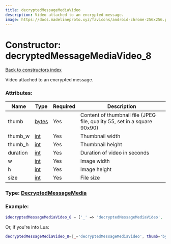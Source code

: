 ```yaml
---
title: decryptedMessageMediaVideo
description: Video attached to an encrypted message.
image: https://docs.madelineproto.xyz/favicons/android-chrome-256x256.png
---
```

# Constructor: decryptedMessageMediaVideo\_8  
[Back to constructors index](index.md)



Video attached to an encrypted message.

### Attributes:

| Name     |    Type       | Required | Description |
|----------|---------------|----------|-------------|
|thumb|[bytes](../types/bytes.md) | Yes|Content of thumbnail file (JPEG file, quality 55, set in a square 90x90)|
|thumb\_w|[int](../types/int.md) | Yes|Thumbnail width|
|thumb\_h|[int](../types/int.md) | Yes|Thumbnail height|
|duration|[int](../types/int.md) | Yes|Duration of video in seconds|
|w|[int](../types/int.md) | Yes|Image width|
|h|[int](../types/int.md) | Yes|Image height|
|size|[int](../types/int.md) | Yes|File size|



### Type: [DecryptedMessageMedia](../types/DecryptedMessageMedia.md)


### Example:

```php
$decryptedMessageMediaVideo_8 = ['_' => 'decryptedMessageMediaVideo', 'thumb' => 'bytes', 'thumb_w' => int, 'thumb_h' => int, 'duration' => int, 'w' => int, 'h' => int, 'size' => int];
```  


Or, if you're into Lua:

```lua
decryptedMessageMediaVideo_8={_='decryptedMessageMediaVideo', thumb='bytes', thumb_w=int, thumb_h=int, duration=int, w=int, h=int, size=int}

```


